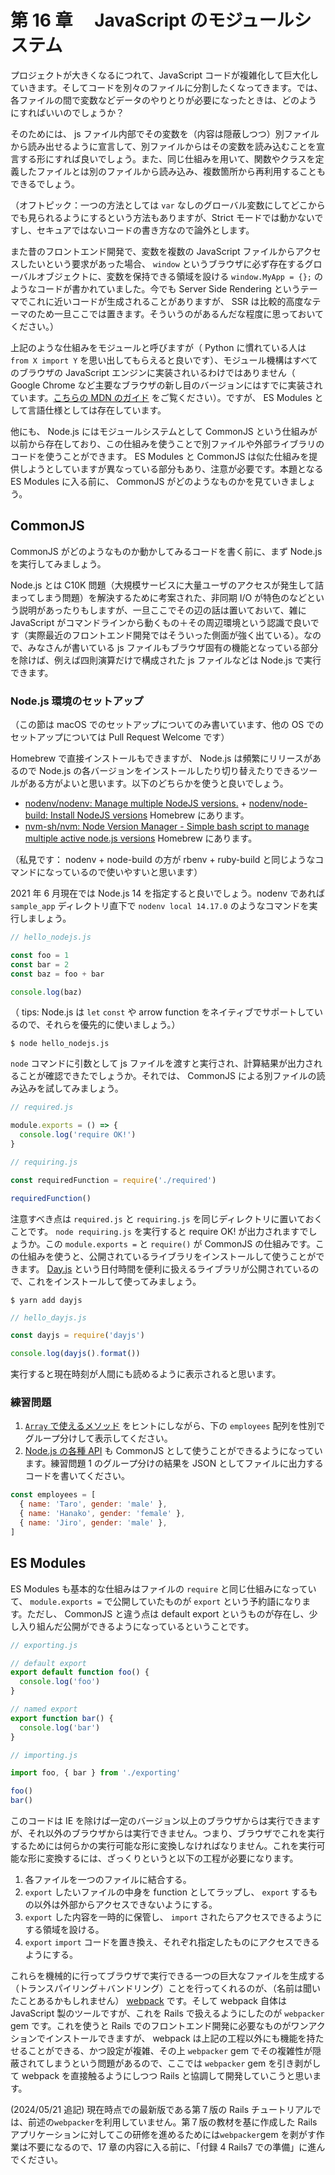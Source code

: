 # 第 16 章　 JavaScript のモジュールシステム

プロジェクトが大きくなるにつれて、JavaScript コードが複雑化して巨大化していきます。そしてコードを別々のファイルに分割したくなってきます。では、各ファイルの間で変数などデータのやりとりが必要になったときは、どのようにすればいいのでしょうか？

そのためには、 js ファイル内部でその変数を（内容は隠蔽しつつ）別ファイルから読み出せるように宣言して、別ファイルからはその変数を読み込むことを宣言する形にすれば良いでしょう。また、同じ仕組みを用いて、関数やクラスを定義したファイルとは別のファイルから読み込み、複数箇所から再利用することもできるでしょう。

（オフトピック：一つの方法としては `var` なしのグローバル変数にしてどこからでも見られるようにするという方法もありますが、Strict モードでは動かないですし、セキュアではないコードの書き方なので論外とします。

また昔のフロントエンド開発で、変数を複数の JavaScript ファイルからアクセスしたいという要求があった場合、 `window` というブラウザに必ず存在するグローバルオブジェクトに、変数を保持できる領域を設ける `window.MyApp = {};` のようなコードが書かれていました。今でも Server Side Rendering というテーマでこれに近いコードが生成されることがありますが、 SSR は比較的高度なテーマのため一旦ここでは置きます。そういうのがあるんだな程度に思っておいてください。）

上記のような仕組みをモジュールと呼びますが（ Python に慣れている人は `from X import Y` を思い出してもらえると良いです）、モジュール機構はすべてのブラウザの JavaScript エンジンに実装されいるわけではありません（ Google Chrome など主要なブラウザの新し目のバージョンにはすでに実装されています。[こちらの MDN のガイド](https://developer.mozilla.org/ja/docs/Web/JavaScript/Guide/Modules#browser_support) をご覧ください）。ですが、 ES Modules として言語仕様としては存在しています。

他にも、 Node.js にはモジュールシステムとして CommonJS という仕組みが以前から存在しており、この仕組みを使うことで別ファイルや外部ライブラリのコードを使うことができます。 ES Modules と CommonJS は似た仕組みを提供しようとしていますが異なっている部分もあり、注意が必要です。本題となる ES Modules に入る前に、 CommonJS がどのようなものかを見ていきましょう。

## CommonJS

CommonJS がどのようなものか動かしてみるコードを書く前に、まず Node.js を実行してみましょう。

Node.js とは C10K 問題（大規模サービスに大量ユーザのアクセスが発生して詰まってしまう問題）を解決するために考案された、非同期 I/O が特色のなどという説明があったりもしますが、一旦ここでその辺の話は置いておいて、雑に JavaScript がコマンドラインから動くもの＋その周辺環境という認識で良いです（実際最近のフロントエンド開発ではそういった側面が強く出ている）。なので、みなさんが書いている js ファイルもブラウザ固有の機能となっている部分を除けば、例えば四則演算だけで構成された js ファイルなどは Node.js で実行できます。

### Node.js 環境のセットアップ

（この節は macOS でのセットアップについてのみ書いています、他の OS でのセットアップについては Pull Request Welcome です）

Homebrew で直接インストールもできますが、 Node.js は頻繁にリリースがあるので Node.js の各バージョンをインストールしたり切り替えたりできるツールがある方がよいと思います。以下のどちらかを使うと良いでしょう。

- [nodenv/nodenv: Manage multiple NodeJS versions.](https://github.com/nodenv/nodenv) + [nodenv/node-build: Install NodeJS versions](https://github.com/nodenv/node-build) Homebrew にあります。
- [nvm-sh/nvm: Node Version Manager - Simple bash script to manage multiple active node.js versions](https://github.com/nvm-sh/nvm) Homebrew にあります。

（私見です： nodenv + node-build の方が rbenv + ruby-build と同じようなコマンドになっているので使いやすいと思います）

2021 年 6 月現在では Node.js 14 を指定すると良いでしょう。nodenv であれば `sample_app` ディレクトリ直下で `nodenv local 14.17.0` のようなコマンドを実行しましょう。

```js
// hello_nodejs.js

const foo = 1
const bar = 2
const baz = foo + bar

console.log(baz)
```

（ tips: Node.js は `let` `const` や arrow function をネイティブでサポートしているので、それらを優先的に使いましょう。）

```
$ node hello_nodejs.js
```

`node` コマンドに引数として js ファイルを渡すと実行され、計算結果が出力されることが確認できたでしょうか。それでは、 CommonJS による別ファイルの読み込みを試してみましょう。

```js
// required.js

module.exports = () => {
  console.log('require OK!')
}
```

```js
// requiring.js

const requiredFunction = require('./required')

requiredFunction()
```

注意すべき点は `required.js` と `requiring.js` を同じディレクトリに置いておくことです。 `node requiring.js` を実行すると require OK! が出力されますでしょうか。この `module.exports =` と `require()` が CommonJS の仕組みです。この仕組みを使うと、公開されているライブラリをインストールして使うことができます。 [Day.js](https://day.js.org) という日付時間を便利に扱えるライブラリが公開されているので、これをインストールして使ってみましょう。

```
$ yarn add dayjs
```

```js
// hello_dayjs.js

const dayjs = require('dayjs')

console.log(dayjs().format())
```

実行すると現在時刻が人間にも読めるように表示されると思います。

### 練習問題

1. [`Array` で使えるメソッド](https://developer.mozilla.org/ja/docs/Web/JavaScript/Reference/Global_Objects/Array) をヒントにしながら、下の `employees` 配列を性別でグループ分けして表示してください。
2. [Node.js の各種 API](https://nodejs.org/dist/latest-v14.x/docs/api/) も CommonJS として使うことができるようになっています。練習問題 1 のグループ分けの結果を JSON としてファイルに出力するコードを書いてください。

```js
const employees = [
  { name: 'Taro', gender: 'male' },
  { name: 'Hanako', gender: 'female' },
  { name: 'Jiro', gender: 'male' },
]
```

## ES Modules

ES Modules も基本的な仕組みはファイルの `require` と同じ仕組みになっていて、 `module.exports =` で公開していたものが `export` という予約語になります。ただし、 CommonJS と違う点は default export というものが存在し、少し入り組んだ公開ができるようになっているということです。

```js
// exporting.js

// default export
export default function foo() {
  console.log('foo')
}

// named export
export function bar() {
  console.log('bar')
}
```

```js
// importing.js

import foo, { bar } from './exporting'

foo()
bar()
```

このコードは IE を除けば一定のバージョン以上のブラウザからは実行できますが、それ以外のブラウザからは実行できません。つまり、ブラウザでこれを実行するためには何らかの実行可能な形に変換しなければなりません。これを実行可能な形に変換するには、ざっくりというと以下の工程が必要になります。

1. 各ファイルを一つのファイルに結合する。
2. `export` したいファイルの中身を function としてラップし、 `export` するもの以外は外部からアクセスできないようにする。
3. `export` した内容を一時的に保管し、 `import` されたらアクセスできるようにする領域を設ける。
4. `export` `import` コードを置き換え、それぞれ指定したものにアクセスできるようにする。

これらを機械的に行ってブラウザで実行できる一つの巨大なファイルを生成する（トランスパイリング＋バンドリング）ことを行ってくれるのが、（名前は聞いたことあるかもしれません） [webpack](https://webpack.js.org/) です。そして webpack 自体は JavaScript 製のツールですが、これを Rails で扱えるようにしたのが `webpacker` gem です。これを使うと Rails でのフロントエンド開発に必要なものがワンアクションでインストールできますが、 webpack は上記の工程以外にも機能を持たせることができる、かつ設定が複雑、その上 `webpacker` gem でその複雑性が隠蔽されてしまうという問題があるので、ここでは `webpacker` gem を引き剥がして webpack を直接触るようにしつつ Rails と協調して開発していこうと思います。

(2024/05/21 追記)
現在時点での最新版である第７版の Rails チュートリアルでは、前述の`webpacker`を利用していません。第７版の教材を基に作成した Rails アプリケーションに対してこの研修を進めるためには`webpacker`gem を剥がす作業は不要になるので、17 章の内容に入る前に、「付録 4 Rails7 での準備」に進んでください。
